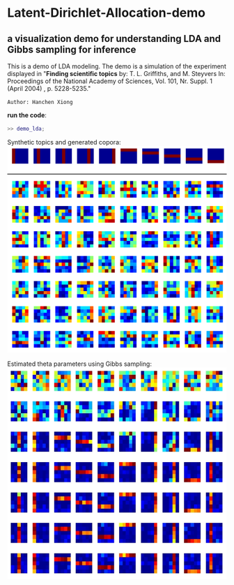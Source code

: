 # Latent-Dirichlet-Allocation-demo
## a visualization demo for understanding LDA and Gibbs sampling for inference 
This is a demo of LDA modeling. The demo is a simulation of the experiment displayed in "**Finding scientific topics**  by: T. L. Griffiths, and M. Steyvers In: Proceedings of the National Academy of Sciences, Vol. 101, Nr. Suppl. 1 (April 2004) , p. 5228-5235."

```
Author: Hanchen Xiong
```

**run the code**: 
``` Matlab
>> demo_lda; 
```                    

Synthetic topics and generated copora: 
![alt text][copora]

[copora]: https://github.com/HanchenXiong/Latent-Dirichlet-Allocation-demo/blob/master/copora.png


Estimated theta parameters using Gibbs sampling: 
![alt text][theta]

[theta]: https://github.com/HanchenXiong/Latent-Dirichlet-Allocation-demo/blob/master/estimated_theta.jpeg
